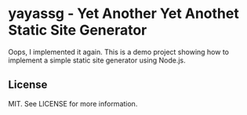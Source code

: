 # yayassg - Yet Another Yet Anothet Static Site Generator

Oops, I implemented it again. This is a demo project showing how to implement a simple static site generator using Node.js.

## License

MIT. See LICENSE for more information.
